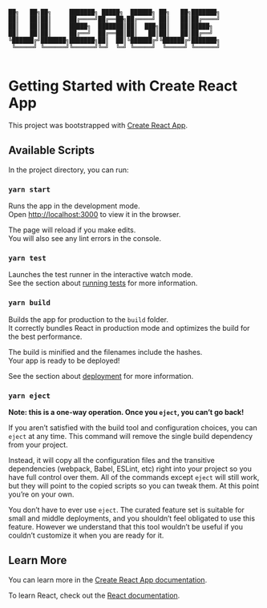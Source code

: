 ```
██╗   ██╗██╗     ███████╗ █████╗  ██████╗ ██╗   ██╗███████╗
██║   ██║██║     ██╔════╝██╔══██╗██╔════╝ ██║   ██║██╔════╝
██║   ██║██║     █████╗  ███████║██║  ███╗██║   ██║█████╗  
██║   ██║██║     ██╔══╝  ██╔══██║██║   ██║██║   ██║██╔══╝  
╚██████╔╝███████╗███████╗██║  ██║╚██████╔╝╚██████╔╝███████╗
 ╚═════╝ ╚══════╝╚══════╝╚═╝  ╚═╝ ╚═════╝  ╚═════╝ ╚══════╝
                                                           
```

# Getting Started with Create React App

This project was bootstrapped with [Create React App](https://github.com/facebook/create-react-app).

## Available Scripts

In the project directory, you can run:

### `yarn start`

Runs the app in the development mode.\
Open [http://localhost:3000](http://localhost:3000) to view it in the browser.

The page will reload if you make edits.\
You will also see any lint errors in the console.

### `yarn test`

Launches the test runner in the interactive watch mode.\
See the section about [running tests](https://facebook.github.io/create-react-app/docs/running-tests) for more information.

### `yarn build`

Builds the app for production to the `build` folder.\
It correctly bundles React in production mode and optimizes the build for the best performance.

The build is minified and the filenames include the hashes.\
Your app is ready to be deployed!

See the section about [deployment](https://facebook.github.io/create-react-app/docs/deployment) for more information.

### `yarn eject`

**Note: this is a one-way operation. Once you `eject`, you can’t go back!**

If you aren’t satisfied with the build tool and configuration choices, you can `eject` at any time. This command will remove the single build dependency from your project.

Instead, it will copy all the configuration files and the transitive dependencies (webpack, Babel, ESLint, etc) right into your project so you have full control over them. All of the commands except `eject` will still work, but they will point to the copied scripts so you can tweak them. At this point you’re on your own.

You don’t have to ever use `eject`. The curated feature set is suitable for small and middle deployments, and you shouldn’t feel obligated to use this feature. However we understand that this tool wouldn’t be useful if you couldn’t customize it when you are ready for it.

## Learn More

You can learn more in the [Create React App documentation](https://facebook.github.io/create-react-app/docs/getting-started).

To learn React, check out the [React documentation](https://reactjs.org/).
